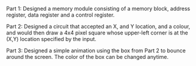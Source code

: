 Part 1: Designed a memory module consisting of a memory block, address register, data register and a control register.

Part 2: Designed a circuit that accepted an X, and Y location, and a colour, and would then draw a 4x4 pixel square whose upper-left corner is at the (X,Y) location specified by the input.

Part 3: Designed a simple animation using the box from Part 2 to bounce around the screen. The color of the box can be changed anytime.
